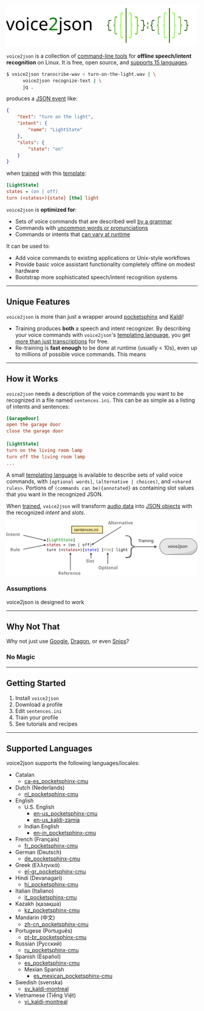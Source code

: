 ![voice2json logo](img/voice2json.svg)

`voice2json` is a collection of [command-line tools](commands.md) for <strong>offline speech/intent recognition</strong> on Linux. It is free, open source, and [supports 15 languages](#supported-languages). 

```bash
$ voice2json transcribe-wav < turn-on-the-light.wav | \
      voice2json recognize-text | \
      jq .
```

produces a [JSON event](formats.md) like:

```json
{
    "text": "turn on the light",
    "intent": {
        "name": "LightState"
    },
    "slots": {
        "state": "on"
    }
}
```

when [trained](commands.md#train-profile) with this [template](sentences.md):

```ini
[LightState]
states = (on | off)
turn (<states>){state} [the] light
```

`voice2json` is <strong>optimized for</strong>:

* Sets of voice commands that are described well [by a grammar](sentences.md)
* Commands with [uncommon words or pronunciations](commands.md#pronounce-word)
* Commands or intents that [can vary at runtime](#unique-features)

It can be used to:

* Add voice commands to existing applications or Unix-style workflows
* Provide basic voice assistant functionality completely offline on modest hardware
* Bootstrap more sophisticated speech/intent recognition systems

---

## Unique Features

`voice2json` is more than just a wrapper around [pocketsphinx](https://github.com/cmusphinx/pocketsphinx) and [Kaldi](https://kaldi-asr.org)!

* Training produces **both** a speech and intent recognizer. By describing your voice commands with `voice2json`'s [templating language](sentences.md), you get [more than just transcriptions](formats.md#intents) for free.
* Re-training is **fast enough** to be done at runtime (usually < 10s), even up to millions of possible voice commands. This means

---

## How it Works

`voice2json` needs a description of the voice commands you want to be recognized in a file named `sentences.ini`. This can be as simple as a listing of intents and sentences:

```ini
[GarageDoor]
open the garage door
close the garage door

[LightState]
turn on the living room lamp
turn off the living room lamp
...
```

A small [templating language](sentences.md) is available to describe sets of valid voice commands, with `[optional words]`, `(alternative | choices)`, and `<shared rules>`. Portions of `(commands can be){annotated}` as containing slot values that you want in the recognized JSON.

When [trained](commands.md#train-profile), `voice2json` will transform [audio data](formats.md#audio) into [JSON objects](formats.md#intents) with the recognized <em>intent</em> and <em>slots</em>.

![Custom voice command training](img/overview-2.svg)

### Assumptions

voice2json is designed to work 

---

## Why Not That

Why not just use [Google](https://assistant.google.com/), [Dragon](https://www.nuance.com/dragon.html), or even [Snips](https://snips.ai/)?

### No Magic

---

## Getting Started

1. Install `voice2json`
2. Download a profile
3. Edit `sentences.ini`
4. Train your profile
5. See tutorials and recipes

---

## Supported Languages

voice2json supports the following languages/locales:

* Catalan
    * [ca-es_pocketsphinx-cmu](catalan/ca-es_pocketsphinx-cmu)
* Dutch (Nederlands)
    * [nl_pocketsphinx-cmu](dutch/nl_pocketsphinx-cmu)
* English
    * U.S. English
        * [en-us_pocketsphinx-cmu](english/en-us_pocketsphinx-cmu)
        * [en-us_kaldi-zamia](english/en-us_kaldi-zamia)
    * Indian English
        * [en-in_pocketsphinx-cmu](english/en-in_pocketsphinx-cmu)
* French (Français)
    * [fr_pocketsphinx-cmu](french/fr_pocketsphinx-cmu)
* German (Deutsch)
    * [de_pocketsphinx-cmu](german/de_pocketsphinx-cmu)
* Greek (Ελληνικά)
    * [el-gr_pocketsphinx-cmu](greek/el-gr_pocketsphinx-cmu)
* Hindi (Devanagari)
    * [hi_pocketsphinx-cmu](hindi/hi_pocketsphinx-cmu)
* Italian (Italiano)
    * [it_pocketsphinx-cmu](italian/it_pocketsphinx-cmu)
* Kazakh (қазақша)
    * [kz_pocketsphinx-cmu](kazakh/kz_pocketsphinx-cmu)
* Mandarin (中文)
    * [zh-cn_pocketsphinx-cmu](mandarin/zh-cn_pocketsphinx-cmu)
* Portugese (Português)
    * [pt-br_pocketsphinx-cmu](portuguese/pt-br_pocketsphinx-cmu)
* Russian (Русский)
    * [ru_pocketsphinx-cmu](russian/ru_pocketsphinx-cmu)
* Spanish (Español)
    * [es_pocketsphinx-cmu](spanish/es_pocketsphinx-cmu)
    * Mexian Spanish
        * [es_mexican_pocketsphinx-cmu](spanish/es_mexican_pocketsphinx-cmu)
* Swedish (svenska)
    * [sv_kaldi-montreal](swedish/sv_kaldi-montreal)
* Vietnamese (Tiếng Việt)
    * [vi_kaldi-montreal](vietnamese/vi_kaldi-montreal)
